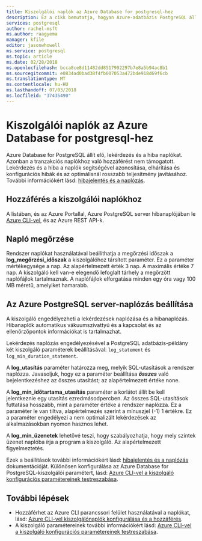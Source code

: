 ```yaml
---
title: Kiszolgálói naplók az Azure Database for postgresql-hez
description: Ez a cikk bemutatja, hogyan Azure-adatbázis PostgreSQL állít elő, lekérdezés és a hiba naplókat, és hogyan jelentkezzen az adatmegőrzési van konfigurálva.
services: postgresql
author: rachel-msft
ms.author: raagyema
manager: kfile
editor: jasonwhowell
ms.service: postgresql
ms.topic: article
ms.date: 02/28/2018
ms.openlocfilehash: bcca8ce8d11482dd8517992297b7e8a5b94ac8b1
ms.sourcegitcommit: e0834ad0bad38f4fb007053a472bde918d69f6cb
ms.translationtype: MT
ms.contentlocale: hu-HU
ms.lasthandoff: 07/03/2018
ms.locfileid: "37435490"
---
```

# <a name="server-logs-in-azure-database-for-postgresql"></a>Kiszolgálói naplók az Azure Database for postgresql-hez 
Azure Database for PostgreSQL állít elő, lekérdezés és a hiba naplókat. Azonban a tranzakciós naplókhoz való hozzáférést nem támogatott. Lekérdezés és a hiba a naplók segítségével azonosítása, elhárítása és konfigurációs hibák és az optimálisnál rosszabb teljesítmény javításához. További információkért lásd: [hibajelentés és a naplózás](https://www.postgresql.org/docs/9.6/static/runtime-config-logging.html).

## <a name="access-server-logs"></a>Hozzáférés a kiszolgálói naplókhoz
A listában, és az Azure Portallal, Azure PostgreSQL server hibanaplójában le [Azure CLI-vel](howto-configure-server-logs-using-cli.md), és az Azure REST API-k.

## <a name="log-retention"></a>Napló megőrzése
Rendszer naplókat használatával beállíthatja a megőrzési időszak a **log\_megőrzési\_időszak** a kiszolgálóhoz társított paraméter. Ez a paraméter mértékegysége a nap. Az alapértelmezett érték 3 nap. A maximális értéke 7 nap. A kiszolgáló kell van-e elegendő lefoglalt tárhely a megőrzött naplófájlok tartalmaznak.
A naplófájlok elforgatása minden egy óra vagy 100 MB méretű, amelyiket hamarabb.

## <a name="configure-logging-for-azure-postgresql-server"></a>Az Azure PostgreSQL server-naplózás beállítása
A kiszolgáló engedélyezheti a lekérdezések naplózása és a hibanaplózás. Hibanaplók automatikus vákuumszivattyú és a kapcsolat és az ellenőrzőpontok információkat is tartalmazhat.

Lekérdezés naplózás engedélyezésével a PostgreSQL adatbázis-példány két kiszolgáló paraméterek beállításával: `log_statement` és `log_min_duration_statement`.

A **log\_utasítás** paraméter határozza meg, melyik SQL-utasítások a rendszer naplózza. Javasoljuk, hogy ez a paraméter beállítása ***összes*** való bejelentkezéshez az összes utasítást; az alapértelmezett értéke none.

A **log\_min\_időtartama\_utasítás** paraméter a korlátot állít be kell jelentkeznie egy utasítás ezredmásodpercben. Az összes SQL-utasítások futtatása hosszabb, mint a paraméter értéke a rendszer naplózza. Ez a paraméter le van tiltva, alapértelmezés szerint a mínuszjel (-1) 1 értékre. Ez a paraméter engedélyezi a nem optimalizált lekérdezések az alkalmazásokban nyomon hasznos lehet.

A **log\_min\_üzenetek** lehetővé teszi, hogy szabályozhatja, hogy mely szintek üzenet naplóba írja a program a kiszolgáló. Az alapértelmezett figyelmeztetés. 

Ezek a beállítások további információkért lásd: [hibajelentés és a naplózás](https://www.postgresql.org/docs/9.6/static/runtime-config-logging.html) dokumentációját. Különösen konfigurálása az Azure Database for PostgreSQL-kiszolgálói paramétert, lásd: [Azure CLI-vel a kiszolgáló konfigurációs paramétereinek testreszabása](howto-configure-server-parameters-using-cli.md).

## <a name="next-steps"></a>További lépések
- Hozzáférhet az Azure CLI parancssori felület használatával a naplókat, lásd: [Azure CLI-vel kiszolgálónaplók konfigurálása és a hozzáférés](howto-configure-server-logs-using-cli.md).
- A kiszolgáló paramétereinek további információkért lásd: [Azure CLI-vel a kiszolgáló konfigurációs paramétereinek testreszabása](howto-configure-server-parameters-using-cli.md).
